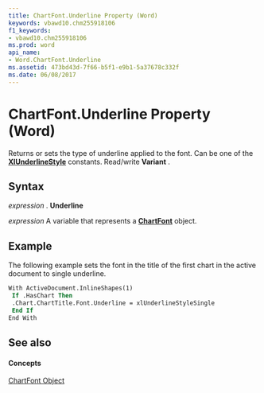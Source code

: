 ```yaml
---
title: ChartFont.Underline Property (Word)
keywords: vbawd10.chm255918106
f1_keywords:
- vbawd10.chm255918106
ms.prod: word
api_name:
- Word.ChartFont.Underline
ms.assetid: 473bd43d-7f66-b5f1-e9b1-5a37678c332f
ms.date: 06/08/2017
---
```



# ChartFont.Underline Property (Word)

Returns or sets the type of underline applied to the font. Can be one of the  **[XlUnderlineStyle](xlunderlinestyle-enumeration-word.md)** constants. Read/write **Variant** .


## Syntax

 _expression_ . **Underline**

 _expression_ A variable that represents a **[ChartFont](chartfont-object-word.md)** object.


## Example

The following example sets the font in the title of the first chart in the active document to single underline.


```vb
With ActiveDocument.InlineShapes(1) 
 If .HasChart Then 
 .Chart.ChartTitle.Font.Underline = xlUnderlineStyleSingle 
 End If 
End With
```


## See also


#### Concepts


[ChartFont Object](chartfont-object-word.md)

